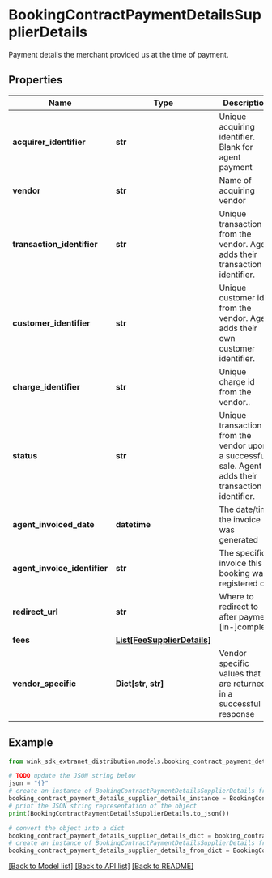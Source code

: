# BookingContractPaymentDetailsSupplierDetails

Payment details the merchant provided us at the time of payment.

## Properties

Name | Type | Description | Notes
------------ | ------------- | ------------- | -------------
**acquirer_identifier** | **str** | Unique acquiring identifier. Blank for agent payment | 
**vendor** | **str** | Name of acquiring vendor | 
**transaction_identifier** | **str** | Unique transaction id from the vendor. Agent adds their transaction identifier. | 
**customer_identifier** | **str** | Unique customer id from the vendor. Agent adds their own customer identifier. | 
**charge_identifier** | **str** | Unique charge id from the vendor.. | 
**status** | **str** | Unique transaction id from the vendor upon a successful sale. Agent adds their transaction identifier. | 
**agent_invoiced_date** | **datetime** | The date/time the invoice was generated | [optional] 
**agent_invoice_identifier** | **str** | The specific invoice this booking was registered on | [optional] 
**redirect_url** | **str** | Where to redirect to after payment [in-]complete | [optional] 
**fees** | [**List[FeeSupplierDetails]**](FeeSupplierDetails.md) |  | [optional] 
**vendor_specific** | **Dict[str, str]** | Vendor specific values that are returned in a successful response | 

## Example

```python
from wink_sdk_extranet_distribution.models.booking_contract_payment_details_supplier_details import BookingContractPaymentDetailsSupplierDetails

# TODO update the JSON string below
json = "{}"
# create an instance of BookingContractPaymentDetailsSupplierDetails from a JSON string
booking_contract_payment_details_supplier_details_instance = BookingContractPaymentDetailsSupplierDetails.from_json(json)
# print the JSON string representation of the object
print(BookingContractPaymentDetailsSupplierDetails.to_json())

# convert the object into a dict
booking_contract_payment_details_supplier_details_dict = booking_contract_payment_details_supplier_details_instance.to_dict()
# create an instance of BookingContractPaymentDetailsSupplierDetails from a dict
booking_contract_payment_details_supplier_details_from_dict = BookingContractPaymentDetailsSupplierDetails.from_dict(booking_contract_payment_details_supplier_details_dict)
```
[[Back to Model list]](../README.md#documentation-for-models) [[Back to API list]](../README.md#documentation-for-api-endpoints) [[Back to README]](../README.md)


